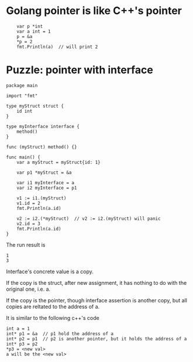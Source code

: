 # Golang pointer is like C++'s pointer

```
	var p *int
	var a int = 1
	p = &a
	*p = 2
	fmt.Println(a)  // will print 2
```

# Puzzle: pointer with interface

```
package main

import "fmt"

type myStruct struct {
	id int
}

type myInterface interface {
	method()
}

func (myStruct) method() {}

func main() {
	var a myStruct = myStruct{id: 1}

	var p1 *myStruct = &a

	var i1 myInterface = a
	var i2 myInterface = p1

	v1 := i1.(myStruct)
	v1.id = 2
	fmt.Println(a.id)

	v2 := i2.(*myStruct)  // v2 := i2.(myStruct) will panic
	v2.id = 3
	fmt.Println(a.id)
}
```

The run result is

```
1
3
```

Interface's concrete value is a copy.

If the copy is the struct, after new assignment, it has nothing to do with the original one, i.e. a.

If the copy is the pointer, though interface assertion is another copy, but all copies are reltated to the address of a.

It is similar to the following c++'s code
```
int a = 1
int* p1 = &a  // p1 hold the address of a
int* p2 = p1  // p2 is another pointer, but it holds the address of a
int* p3 = p2
*p3 = <new val>
a will be the <new val>
```
